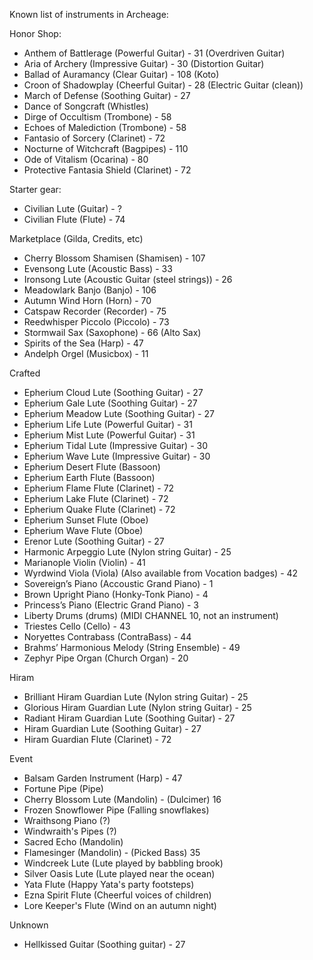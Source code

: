 Known list of instruments in Archeage:

Honor Shop:

* Anthem of Battlerage (Powerful Guitar) - 31 (Overdriven Guitar)
* Aria of Archery (Impressive Guitar) - 30 (Distortion Guitar)
* Ballad of Auramancy (Clear Guitar) - 108 (Koto)
* Croon of Shadowplay (Cheerful Guitar) - 28 (Electric Guitar (clean))
* March of Defense (Soothing Guitar) - 27
* Dance of Songcraft (Whistles)
* Dirge of Occultism (Trombone) - 58
* Echoes of Malediction (Trombone) - 58
* Fantasio of Sorcery (Clarinet) - 72
* Nocturne of Witchcraft (Bagpipes) - 110
* Ode of Vitalism (Ocarina) - 80
* Protective Fantasia Shield (Clarinet) - 72

Starter gear:

* Civilian Lute (Guitar) - ?
* Civilian Flute (Flute) - 74

Marketplace (Gilda, Credits, etc)

* Cherry Blossom Shamisen (Shamisen) - 107
* Evensong Lute (Acoustic Bass) - 33
* Ironsong Lute (Acoustic Guitar (steel strings)) - 26
* Meadowlark Banjo (Banjo) - 106
* Autumn Wind Horn (Horn) - 70
* Catspaw Recorder (Recorder) - 75
* Reedwhisper Piccolo (Piccolo) - 73
* Stormwail Sax (Saxophone) - 66 (Alto Sax)
* Spirits of the Sea (Harp) - 47
* Andelph Orgel (Musicbox) - 11

Crafted

* Epherium Cloud Lute (Soothing Guitar) - 27
* Epherium Gale Lute (Soothing Guitar) - 27
* Epherium Meadow Lute (Soothing Guitar) - 27
* Epherium Life Lute (Powerful Guitar) - 31
* Epherium Mist Lute (Powerful Guitar) - 31
* Epherium Tidal Lute (Impressive Guitar) - 30
* Epherium Wave Lute (Impressive Guitar) - 30
* Epherium Desert Flute (Bassoon)
* Epherium Earth Flute (Bassoon)
* Epherium Flame Flute (Clarinet) - 72
* Epherium Lake Flute (Clarinet) - 72
* Epherium Quake Flute (Clarinet) - 72
* Epherium Sunset Flute (Oboe)
* Epherium Wave Flute (Oboe)
* Erenor Lute (Soothing Guitar) - 27
* Harmonic Arpeggio Lute (Nylon string Guitar) - 25
* Marianople Violin (Violin) - 41
* Wyrdwind Viola (Viola) (Also available from Vocation badges) - 42
* Sovereign’s Piano (Accoustic Grand Piano) - 1
* Brown Upright Piano (Honky-Tonk Piano) - 4
* Princess’s Piano (Electric Grand Piano) - 3
* Liberty Drums (drums) (MIDI CHANNEL 10, not an instrument)
* Triestes Cello (Cello) - 43
* Noryettes Contrabass (ContraBass) - 44
* Brahms’ Harmonious Melody (String Ensemble) - 49
* Zephyr Pipe Organ (Church Organ) - 20

Hiram

* Brilliant Hiram Guardian Lute (Nylon string Guitar) - 25
* Glorious Hiram Guardian Lute (Nylon string Guitar) - 25
* Radiant Hiram Guardian Lute (Soothing Guitar) - 27
* Hiram Guardian Lute (Soothing Guitar) - 27
* Hiram Guardian Flute (Clarinet) - 72

Event

* Balsam Garden Instrument (Harp) - 47
* Fortune Pipe (Pipe)
* Cherry Blossom Lute (Mandolin) - (Dulcimer) 16
* Frozen Snowflower Pipe (Falling snowflakes)
* Wraithsong Piano (?)
* Windwraith's Pipes (?)
* Sacred Echo (Mandolin)
* Flamesinger (Mandolin) - (Picked Bass) 35
* Windcreek Lute (Lute played by babbling brook)
* Silver Oasis Lute (Lute played near the ocean)
* Yata Flute (Happy Yata's party footsteps)
* Ezna Spirit Flute (Cheerful voices of children)
* Lore Keeper's Flute (Wind on an autumn night)

Unknown
* Hellkissed Guitar (Soothing guitar) - 27

